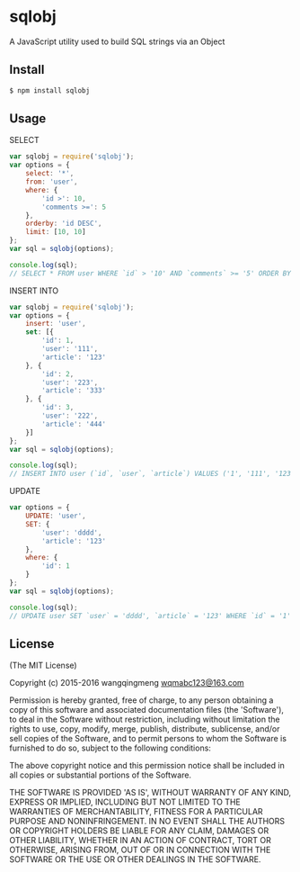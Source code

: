 # sqlobj
A JavaScript utility used to build SQL strings via an Object

## Install

```bash
$ npm install sqlobj
```

## Usage

SELECT
```js
var sqlobj = require('sqlobj');
var options = {
    select: '*',
    from: 'user',
    where: {
        'id >': 10,
        'comments >=': 5
    },
    orderby: 'id DESC',
    limit: [10, 10]
};
var sql = sqlobj(options);

console.log(sql);
// SELECT * FROM user WHERE `id` > '10' AND `comments` >= '5' ORDER BY id DESC LIMIT 10, 10
```
INSERT INTO
```js
var sqlobj = require('sqlobj');
var options = {
    insert: 'user',
    set: [{
        'id': 1,
        'user': '111',
        'article': '123'
    }, {
        'id': 2,
        'user': '223',
        'article': '333'
    }, {
        'id': 3,
        'user': '222',
        'article': '444'
    }]
};
var sql = sqlobj(options);

console.log(sql);
// INSERT INTO user (`id`, `user`, `article`) VALUES ('1', '111', '123'), ('2', '223', '333'), ('3', '222', '444')
```
UPDATE
```js
var options = {
    UPDATE: 'user',
    SET: {
        'user': 'dddd',
        'article': '123'
    },
    where: {
        'id': 1
    }
};
var sql = sqlobj(options);

console.log(sql);
// UPDATE user SET `user` = 'dddd', `article` = '123' WHERE `id` = '1'
```

## License

(The MIT License)

Copyright (c) 2015-2016 wangqingmeng <wqmabc123@163.com>

Permission is hereby granted, free of charge, to any person obtaining
a copy of this software and associated documentation files (the
'Software'), to deal in the Software without restriction, including
without limitation the rights to use, copy, modify, merge, publish,
distribute, sublicense, and/or sell copies of the Software, and to
permit persons to whom the Software is furnished to do so, subject to
the following conditions:

The above copyright notice and this permission notice shall be
included in all copies or substantial portions of the Software.

THE SOFTWARE IS PROVIDED 'AS IS', WITHOUT WARRANTY OF ANY KIND,
EXPRESS OR IMPLIED, INCLUDING BUT NOT LIMITED TO THE WARRANTIES OF
MERCHANTABILITY, FITNESS FOR A PARTICULAR PURPOSE AND NONINFRINGEMENT.
IN NO EVENT SHALL THE AUTHORS OR COPYRIGHT HOLDERS BE LIABLE FOR ANY
CLAIM, DAMAGES OR OTHER LIABILITY, WHETHER IN AN ACTION OF CONTRACT,
TORT OR OTHERWISE, ARISING FROM, OUT OF OR IN CONNECTION WITH THE
SOFTWARE OR THE USE OR OTHER DEALINGS IN THE SOFTWARE.
